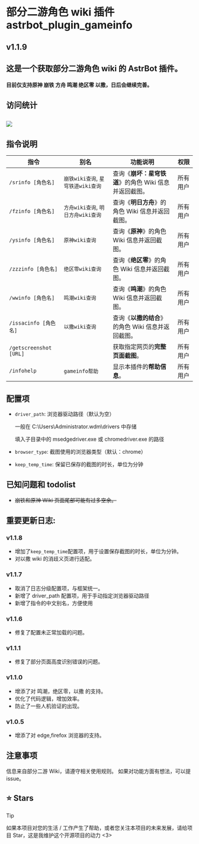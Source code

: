 # 部分二游角色 wiki 插件 astrbot_plugin_gameinfo

## v1.1.9

## 这是一个获取部分二游角色 wiki 的 AstrBot 插件。

#### 目前仅支持原神 崩铁 方舟 鸣潮 绝区零 以撒，日后会继续完善。

## 访问统计

## <a href="https://count.getloli.com/"><img src="https://count.getloli.com/get/@:astrbot_plugin_gameinfo?theme=rule34"></a>

## 指令说明

| 指令                   | 别名                               | 功能说明                                               | 权限     |
| ---------------------- | ---------------------------------- | ------------------------------------------------------ | -------- |
| `/srinfo [角色名]`     | `崩铁wiki查询`, `星穹铁道wiki查询` | 查询《**崩坏：星穹铁道**》的角色 Wiki 信息并返回截图。 | 所有用户 |
| `/fzinfo [角色名]`     | `方舟wiki查询`, `明日方舟wiki查询` | 查询《**明日方舟**》的角色 Wiki 信息并返回截图。       | 所有用户 |
| `/ysinfo [角色名]`     | `原神wiki查询`                     | 查询《**原神**》的角色 Wiki 信息并返回截图。           | 所有用户 |
| `/zzzinfo [角色名]`    | `绝区零wiki查询`                   | 查询《**绝区零**》的角色 Wiki 信息并返回截图。         | 所有用户 |
| `/wwinfo [角色名]`     | `鸣潮wiki查询`                     | 查询《**鸣潮**》的角色 Wiki 信息并返回截图。           | 所有用户 |
| `/issacinfo [角色名]`  | `以撒wiki查询`                     | 查询《**以撒的结合**》的角色 Wiki 信息并返回截图。     | 所有用户 |
| `/getscreenshot [URL]` |                                    | 获取指定网页的**完整页面截图**。                       | 所有用户 |
| `/infohelp`            | `gameinfo帮助`                     | 显示本插件的**帮助信息**。                             | 所有用户 |

## 配置项

- `driver_path`: 浏览器驱动路径（默认为空）

  一般在 C:\Users\Administrator\.wdm\drivers 中存储

  填入子目录中的 msedgedriver.exe 或 chromedriver.exe 的路径

- `browser_type`: 截图使用的浏览器类型（默认：chrome）

- `keep_temp_time`: 保留已保存的截图的时长，单位为分钟

## 已知问题和 todolist

- ~~崩铁和原神 Wiki 页面尾部可能有过多空余。~~

## 重要更新日志:

### v1.1.8

- 增加了`keep_temp_time`配置项，用于设置保存截图的时长，单位为分钟。
- 对以撒 wiki 的消歧义页进行适配。

### v1.1.7

- 取消了日志分级配置项，与框架统一。
- 新增了 driver_path 配置项，用于手动指定浏览器驱动路径
- 新增了指令的中文别名，方便使用

### v1.1.6

- 修复了配置未正常加载的问题。

### v1.1.1

- 修复了部分页面高度识别错误的问题。

### v1.1.0

- 增添了对 鸣潮，绝区零，以撒 的支持。
- 优化了代码逻辑，增加效率。
- 防止了一些人机验证的出现。

### v1.0.5

- 增添了对 edge,firefox 浏览器的支持。

## 注意事项

信息来自部分二游 Wiki，请遵守相关使用规则。
如果对功能方面有想法，可以提 issue。

## ⭐ Stars

> [!TIP]
> 如果本项目对您的生活 / 工作产生了帮助，或者您关注本项目的未来发展，请给项目 Star，这是我维护这个开源项目的动力 <3>
